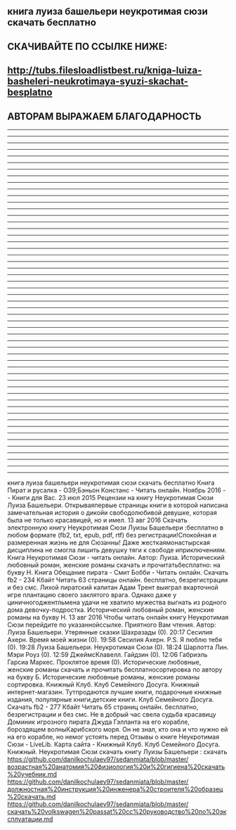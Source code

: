 книга луиза башельери неукротимая сюзи скачать бесплатно
--------------------------------------------------
СКАЧИВАЙТЕ ПО ССЫЛКЕ НИЖЕ:
--------------------------------------------------
http://tubs.filesloadlistbest.ru/kniga-luiza-basheleri-neukrotimaya-syuzi-skachat-besplatno
--------------------------------------------------
АВТОРАМ ВЫРАЖАЕМ БЛАГОДАРНОСТЬ
--------------------------------------------------
--------------------------------------------------
--------------------------------------------------
--------------------------------------------------
--------------------------------------------------
--------------------------------------------------
--------------------------------------------------
--------------------------------------------------
--------------------------------------------------
--------------------------------------------------
--------------------------------------------------
--------------------------------------------------
--------------------------------------------------
--------------------------------------------------
--------------------------------------------------
--------------------------------------------------
--------------------------------------------------
--------------------------------------------------
--------------------------------------------------
--------------------------------------------------
--------------------------------------------------
--------------------------------------------------
--------------------------------------------------
--------------------------------------------------
--------------------------------------------------
--------------------------------------------------
--------------------------------------------------
--------------------------------------------------
--------------------------------------------------
--------------------------------------------------
--------------------------------------------------
--------------------------------------------------
--------------------------------------------------
--------------------------------------------------
--------------------------------------------------
--------------------------------------------------
--------------------------------------------------
--------------------------------------------------
--------------------------------------------------
--------------------------------------------------
--------------------------------------------------
--------------------------------------------------
--------------------------------------------------
--------------------------------------------------
--------------------------------------------------
--------------------------------------------------
--------------------------------------------------
--------------------------------------------------
--------------------------------------------------
--------------------------------------------------
--------------------------------------------------
--------------------------------------------------
--------------------------------------------------
--------------------------------------------------
книга луиза башельери неукротимая сюзи скачать бесплатно Книга Пират и русалка - О39;Бэньон Констанс - Читать онлайн. Ноябрь 2016 - - Книги для Вас. 23 июл 2015  Рецензии на книгу Неукротимая Сюзи Луиза Башельери. Открываяпервые страницы книги в которой написана замечательная история о дикойи свободолюбивой девушке, которая была не только красавицей, но и имел. 13 авг 2016  Скачать электронную книгу Неукротимая Сюзи Луизы Башельери :бесплатно в любом формате (fb2, txt, epub, pdf, rtf) без регистрации!Спокойная и размеренная жизнь  не для Сюзанны! Даже жесткаямонастырская дисциплина не смогла лишить девушку тяги к свободе иприключениям. Книга Неукротимая Сюзи - читать онлайн. Автор: Луиза. Исторический любовный роман, женские романы скачать и прочитатьбесплатно: на букву Н. Книга Обещание пирата - Смит Бобби - Читать онлайн. Cкачать fb2 - 234 Кбайт Читать 63 страницы онлайн. бесплатно, безрегистрации и без смс. Лихой пиратский капитан Адам Трент выиграл вкарточной игре плантацию своего заклятого врага. Однако даже у циничногоджентльмена удачи не хватило мужества выгнать из родного дома девочку-подростка. Исторический любовный роман, женские романы на букву Н. 13 авг 2016  Чтобы читать онлайн книгу  Неукротимая Сюзи  перейдите по указаннойссылке. Приятного Вам чтения. Автор: Луиза Башельери. Утерянные сказки Шахразады (0). 20:17 Сесилия Ахерн. Время моей жизни (0). 19:58 Сесилия Ахерн. P.S. Я люблю тебя (0). 19:28 Луиза Башельери. Неукротимая Сюзи (0). 18:24 Шарлотта Лин. Мэри Роуз (0). 12:59 ДжеймсКлавелл. Гайдзин (0). 12:06 Габриэль Гарсиа Маркес. Проклятое время (0). Исторические любовные, женские романы скачать и прочитать бесплатносортировка по автору на букву Б. Исторические любовные романы, женские романы сортировка. Книжный Клуб. Клуб Семейного Досуга. Книжный интернет-магазин. Тутпродаются лучшие книги, подарочные книжные издания, популярные книги,детские книги. Клуб Семейного Досуга. Cкачать fb2 - 277 Кбайт Читать 65 страниц онлайн. бесплатно, безрегистрации и без смс. Не в добрый час свела судьба красавицу Доминик игрозного пирата Джуда Гэлланта на его корабле, бороздящем волныКарибского моря. Он не знал, кто она и что нужно ей на его корабле, но немог устоять перед
Отзывы о книге Неукротимая Сюзи - LiveLib. Карта сайта - Книжный Клуб. Клуб Семейного Досуга. Книжный. Неукротимая Сюзи скачать книгу Луизы Башельери : скачать
https://github.com/danilkochulaev97/sedanmiata/blob/master/возрастная%20анатомия%20физиология%20и%20гигиена%20скачать%20учебник.md
https://github.com/danilkochulaev97/sedanmiata/blob/master/должностная%20инструкция%20инженера%20строителя%20образец%20скачать.md
https://github.com/danilkochulaev97/sedanmiata/blob/master/скачать%20volkswagen%20passat%20cc%20руководство%20по%20эксплуатации.md